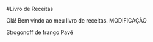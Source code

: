 #Livro de Receitas

Olá! Bem vindo ao meu livro de receitas. MODIFICAÇÂO

Strogonoff de frango
Pavê

